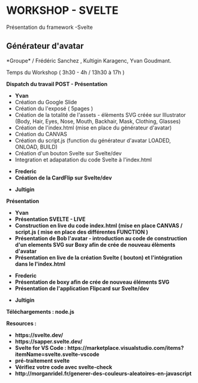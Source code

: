 # WORKSHOP - SVELTE 

<p>Présentation du framework -Svelte</p>


## Générateur d'avatar

<p>*Groupe* / Frédéric Sanchez , Kultigin Karagenc, Yvan Goudmant.</p>

<p>Temps du Workshop ( 3h30 - 4h / 13h30 à 17h )</p>

<strong>Dispatch du travail POST - Présentation</strong>

<ul>
  <li><strong>Yvan</strong></li>
  <li>Création du Google Slide</li>
  <li>Création du l'exposé ( 5pages )</li>
  <li>Création de la totalité de l'assets - élèments SVG créée sur Illustrator (Body, Hair, Eyes, Nose, Mouth, Backhair, Mask, Clothing, Glasses)</li>
  <li>Création de l'index.html (mise en place du générateur d'avatar)</li>
  <li>Création du CANVAS</li>
  <li>Création du script.js (function du générateur d'avatar LOADED, ONLOAD, BUILD)</li>
  <li>Création d'un bouton Svelte sur Svelte/dev</li>
  <li>Integration et adapatation du code Svelte à l'index.html</li>
 </ul>
 
 <ul>
     <li><strong>Frederic<strong></li>
     <li>Création de la CardFlip sur Svelte/dev</li>
 </ul>
 
 <ul>
  <li><strong>Jultigin<strong></li>
 </ul>

<strong>Présentation</strong>

<ul>
  <li><strong>Yvan</strong></li>
  <li>Présentation SVELTE - LIVE </li>
  <li>Construction en live du code index.html (mise en place CANVAS / script.js ( mise en place des différentes FUNCTION ) </li>
  <li>Présentation de Bob l'avatar - introduction au code de construction d'un elements SVG sur Boxy afin de crée de nouveau élèments d'avatar</li>
  <li>Présentation en live de la création Svelte ( bouton) et l'intégration dans le l'index.html</li>
 </ul>
 
 <ul>
     <li><strong>Frederic<strong></li>
     <li>Présentation de boxy afin de crée de nouveau éléments SVG</li>
       <li>Présentation de l'application Flipcard sur Svelte/dev</li>
 </ul>
 
 <ul>
  <li><strong>Jultigin<strong></li>
 </ul>

Téléchargements : node.js




Resources : 
<ul>
  <li>https://svelte.dev/</li>
  <li>https://sapper.svelte.dev/</li>
  <li>Svelte for VS Code : https://marketplace.visualstudio.com/items?itemName=svelte.svelte-vscode</li>
  <li>pré-traitement svelte</li>
  <li>Vérifiez votre code avec svelte-check</li>
  <li>http://morganridel.fr/generer-des-couleurs-aleatoires-en-javascript</li>
</ul>
